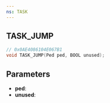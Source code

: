 ```yaml
---
ns: TASK
---
```

## TASK_JUMP

```c
// 0x0AE4086104E067B1
void TASK_JUMP(Ped ped, BOOL unused);
```

## Parameters
* **ped**:
* **unused**:
